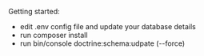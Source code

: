 Getting started:
- edit .env config file and update your database details
- run composer install
- run bin/console doctrine:schema:udpate (--force)
